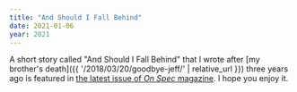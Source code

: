 ```yaml
---
title: "And Should I Fall Behind"
date: 2021-01-06
year: 2021
---
```


A short story called "And Should I Fall Behind" that I wrote
after [my brother's death]({{ '/2018/03/20/goodbye-jeff/' | relative_url }}) three years ago
is featured in [the latest issue of *On Spec* magazine](https://onspecmag.wpcomstaging.com/2021/01/06/issue-115-coming-soon/).
I hope you enjoy it.
